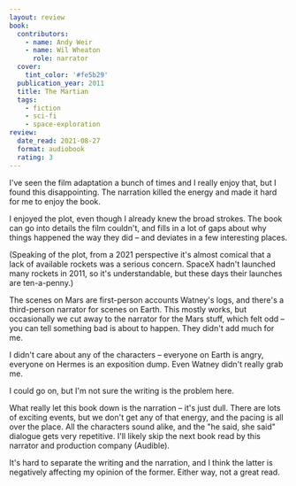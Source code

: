 ```yaml
---
layout: review
book:
  contributors:
    - name: Andy Weir
    - name: Wil Wheaton
      role: narrator
  cover:
    tint_color: '#fe5b29'
  publication_year: 2011
  title: The Martian
  tags:
    - fiction
    - sci-fi
    - space-exploration
review:
  date_read: 2021-08-27
  format: audiobook
  rating: 3
---
```


I've seen the film adaptation a bunch of times and I really enjoy that, but I found this disappointing.
The narration killed the energy and made it hard for me to enjoy the book.

I enjoyed the plot, even though I already knew the broad strokes.
The book can go into details the film couldn't, and fills in a lot of gaps about why things happened the way they did – and deviates in a few interesting places.

(Speaking of the plot, from a 2021 perspective it's almost comical that a lack of available rockets was a serious concern.
SpaceX hadn't launched many rockets in 2011, so it's understandable, but these days their launches are ten-a-penny.)

The scenes on Mars are first-person accounts Watney's logs, and there's a third-person narrator for scenes on Earth.
This mostly works, but occasionally we cut away to the narrator for the Mars stuff, which felt odd – you can tell something bad is about to happen.
They didn't add much for me.

I didn't care about any of the characters – everyone on Earth is angry, everyone on Hermes is an exposition dump.
Even Watney didn't really grab me.

I could go on, but I'm not sure the writing is the problem here.

What really let this book down is the narration – it's just dull.
There are lots of exciting events, but we don't get any of that energy, and the pacing is all over the place.
All the characters sound alike, and the "he said, she said" dialogue gets very repetitive.
I'll likely skip the next book read by this narrator and production company (Audible).

It's hard to separate the writing and the narration, and I think the latter is negatively affecting my opinion of the former.
Either way, not a great read.

